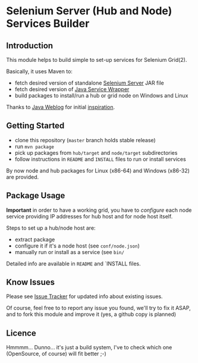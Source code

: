 Selenium Server (Hub and Node) Services Builder
===============================================

Introduction
------------

This module helps to build simple to set-up services for Selenium Grid(2).

Basically, it uses Maven to:

 *  fetch desired version of standalone [Selenium Server](http://docs.seleniumhq.org/download/) JAR file
 *  fetch desired version of [Java Service Wrapper](http://wrapper.tanukisoftware.com)
 *  build packages to install/run a hub or grid node on Windows and Linux

Thanks to [Java Weblog](http://javanetspeed.blogspot.com) for initial
[inspiration](http://javanetspeed.blogspot.com/2012/10/running-selenium-grid-as-service.html).

Getting Started
---------------

* clone this repository (`master` branch holds stable release)
* run `mvn package`
* pick up packages from `hub/target` and `node/target` subdirectories
* follow instructions in `README` and `INSTALL` files to run or install services

By now node and hub packages for Linux (x86-64) and Windows (x86-32) are provided.

Package Usage
-------------

**Important** in order to have a working grid, you have to *configure* each node service providing IP addresses
for hub host and for node host itself.

Steps to set up a hub/node host are:

* extract package
* configure it if it's a node host (see `conf/node.json`)
* manually run or install as a service (see `bin/`

Detailed info are available in `README` and `INSTALL files.

Know Issues
-----------

Please see [Issue Tracker](https://bitbucket.org/elleuca/selenium-grid-services/issues?status=new&status=open) for
updated info about existing issues.

Of course, feel free to to report any issue you found, we'll try to fix it ASAP, and to fork this module and improve it
(yes, a github copy is planned)

Licence
-------

Hmmmm... Dunno... it's just a build system, I've to check which one (OpenSource, of course) will fit better ;-)

